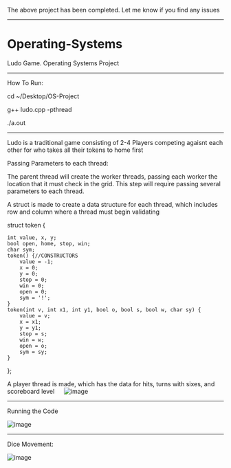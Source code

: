 The above project has been completed. Let me know if you find any issues

***********************************************************************************************************************************

# Operating-Systems
Ludo Game. Operating Systems Project
 
 ***********************************************************************************************************************************
 How To Run:
 
 cd ~/Desktop/OS-Project
 
g++ ludo.cpp -pthread
 
 ./a.out
 
 ************************************************************************************************************************************
 
 
 Ludo is a traditional game consisting of 2-4 Players competing agaisnt each other for who takes all their tokens to home first
 
 Passing Parameters to each thread:

The parent thread will create the worker threads, passing each worker the location that it must check in the grid. This step will require passing several parameters to each thread.

A struct is made to create a data structure for each thread, which includes row and column where a thread must begin validating



struct token {

    int value, x, y;
    bool open, home, stop, win;
    char sym;
    token() {//CONSTRUCTORS
        value = -1;
        x = 0;
        y = 0;
        stop = 0;
        win = 0;
        open = 0;
        sym = '!';
    }
    token(int v, int x1, int y1, bool o, bool s, bool w, char sy) {
        value = v;
        x = x1;
        y = y1;
        stop = s;
        win = w;
        open = o;
        sym = sy;
    }
};


A player thread is made, which has the data for hits, turns with sixes, and scoreboard level
 
![image](https://user-images.githubusercontent.com/71342062/169860257-e94fa5c5-cad1-4069-9c44-1507caed862b.png)

--------------------------------------------------------------------------------------------------------------------------------------------


Running the Code

![image](https://user-images.githubusercontent.com/71342062/169882406-414544ff-9e4e-49a8-aa1d-25ebc2af3c8e.png)

______________________________________________________________________________________________________________________________________________

Dice Movement:

![image](https://user-images.githubusercontent.com/71342062/169882610-3844aedf-9007-4324-ab6d-e29d757f6a19.png)


